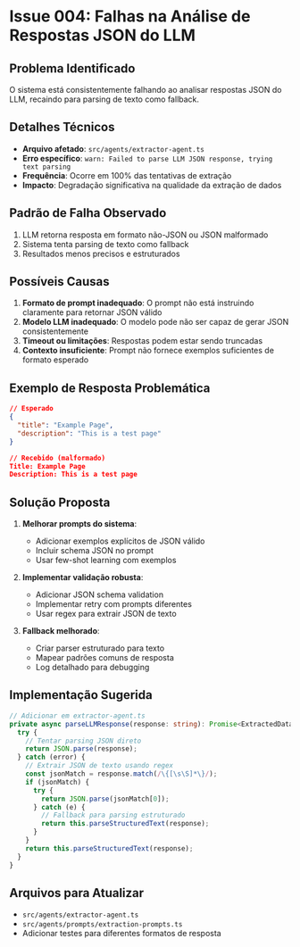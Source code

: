 # Issue 004: Falhas na Análise de Respostas JSON do LLM

## Problema Identificado
O sistema está consistentemente falhando ao analisar respostas JSON do LLM, recaindo para parsing de texto como fallback.

## Detalhes Técnicos
- **Arquivo afetado**: `src/agents/extractor-agent.ts`
- **Erro específico**: `warn: Failed to parse LLM JSON response, trying text parsing`
- **Frequência**: Ocorre em 100% das tentativas de extração
- **Impacto**: Degradação significativa na qualidade da extração de dados

## Padrão de Falha Observado
1. LLM retorna resposta em formato não-JSON ou JSON malformado
2. Sistema tenta parsing de texto como fallback
3. Resultados menos precisos e estruturados

## Possíveis Causas
1. **Formato de prompt inadequado**: O prompt não está instruindo claramente para retornar JSON válido
2. **Modelo LLM inadequado**: O modelo pode não ser capaz de gerar JSON consistentemente
3. **Timeout ou limitações**: Respostas podem estar sendo truncadas
4. **Contexto insuficiente**: Prompt não fornece exemplos suficientes de formato esperado

## Exemplo de Resposta Problemática
```json
// Esperado
{
  "title": "Example Page",
  "description": "This is a test page"
}

// Recebido (malformado)
Title: Example Page
Description: This is a test page
```

## Solução Proposta
1. **Melhorar prompts do sistema**:
   - Adicionar exemplos explícitos de JSON válido
   - Incluir schema JSON no prompt
   - Usar few-shot learning com exemplos

2. **Implementar validação robusta**:
   - Adicionar JSON schema validation
   - Implementar retry com prompts diferentes
   - Usar regex para extrair JSON de texto

3. **Fallback melhorado**:
   - Criar parser estruturado para texto
   - Mapear padrões comuns de resposta
   - Log detalhado para debugging

## Implementação Sugerida
```typescript
// Adicionar em extractor-agent.ts
private async parseLLMResponse(response: string): Promise<ExtractedData> {
  try {
    // Tentar parsing JSON direto
    return JSON.parse(response);
  } catch (error) {
    // Extrair JSON de texto usando regex
    const jsonMatch = response.match(/\{[\s\S]*\}/);
    if (jsonMatch) {
      try {
        return JSON.parse(jsonMatch[0]);
      } catch (e) {
        // Fallback para parsing estruturado
        return this.parseStructuredText(response);
      }
    }
    return this.parseStructuredText(response);
  }
}
```

## Arquivos para Atualizar
- `src/agents/extractor-agent.ts`
- `src/agents/prompts/extraction-prompts.ts`
- Adicionar testes para diferentes formatos de resposta
